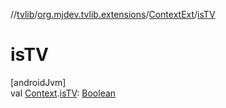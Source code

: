 //[tvlib](../../../index.md)/[org.mjdev.tvlib.extensions](../index.md)/[ContextExt](index.md)/[isTV](is-t-v.md)

# isTV

[androidJvm]\
val [Context](https://developer.android.com/reference/kotlin/android/content/Context.html).[isTV](is-t-v.md): [Boolean](https://kotlinlang.org/api/latest/jvm/stdlib/kotlin/-boolean/index.html)
